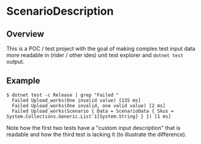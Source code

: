 ﻿# ScenarioDescription

## Overview

This is a POC / test project with the goal of making complex test input data more readable in (rider / other ides) unit test explorer and `dotnet test` output.

## Example

```console
$ dotnet test -c Release | grep "Failed "
  Failed Upload_works(One invalid value) [135 ms]
  Failed Upload_works(One invalid, one valid value) [2 ms]
  Failed Upload_works(Scenario { Data = ScenarioData { Skus = System.Collections.Generic.List`1[System.String] } }) [1 ms]
```

Note how the first two tests have a "custom input description" that is readable and how the third test is lacking it (to illustrate the difference).

